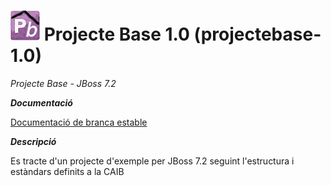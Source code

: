 # ![Logo](https://github.com/GovernIB/maven/raw/binaris/projectebase/icon.png) Projecte Base 1.0 (projectebase-1.0)
*Projecte Base - JBoss 7.2*



***Documentació***

[Documentació de branca estable](./doc)


***Descripció***

Es tracte d'un projecte d'exemple per JBoss 7.2 seguint l'estructura i estàndars definits a la CAIB
